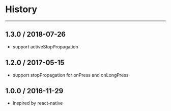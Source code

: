 # History
----

## 1.3.0 / 2018-07-26

- support activeStopPropagation

## 1.2.0 / 2017-05-15

- support stopPropagation for onPress and onLongPress

## 1.0.0 / 2016-11-29

- inspired by react-native
